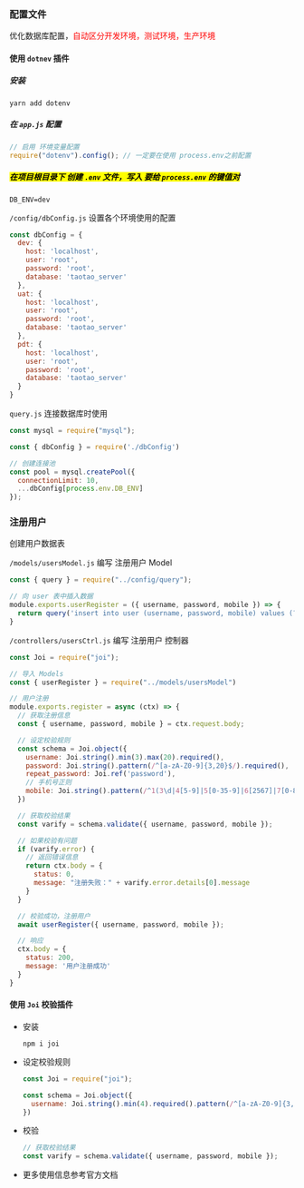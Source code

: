 ### 配置文件

优化数据库配置，<font color='red'>自动区分开发环境，测试环境，生产环境</font>

#### 使用 `dotnev` 插件

##### 安装

```shell
yarn add dotenv
```

##### 在 `app.js` 配置

```js
// 启用 环境变量配置
require("dotenv").config(); // 一定要在使用 process.env之前配置
```

##### <font style="color:#000;background-color:#ff0">在项目根目录下 创建 `.env` 文件，写入 要给 `process.env` 的键值对</font>

```
DB_ENV=dev
```

`/config/dbConfig.js` 设置各个环境使用的配置

```js
const dbConfig = {
  dev: {
    host: 'localhost',
    user: 'root',
    password: 'root',
    database: 'taotao_server'
  },
  uat: {
    host: 'localhost',
    user: 'root',
    password: 'root',
    database: 'taotao_server'
  },
  pdt: {
    host: 'localhost',
    user: 'root',
    password: 'root',
    database: 'taotao_server'
  }
}
```

`query.js` 连接数据库时使用

```js
const mysql = require("mysql");

const { dbConfig } = require('./dbConfig')

// 创建连接池
const pool = mysql.createPool({
  connectionLimit: 10,
  ...dbConfig[process.env.DB_ENV]
});
```



### 注册用户

创建用户数据表

`/models/usersModel.js` 编写 注册用户 Model

```js
const { query } = require("../config/query");

// 向 user 表中插入数据
module.exports.userRegister = ({ username, password, mobile }) => {
  return query('insert into user (username, password, mobile) values (?,?,?)', [username, password, mobile])
}
```

`/controllers/usersCtrl.js` 编写 注册用户 控制器

```js
const Joi = require("joi");

// 导入 Models
const { userRegister } = require("../models/usersModel")

// 用户注册
module.exports.register = async (ctx) => {
  // 获取注册信息
  const { username, password, mobile } = ctx.request.body;

  // 设定校验规则
  const schema = Joi.object({
    username: Joi.string().min(3).max(20).required(),
    password: Joi.string().pattern(/^[a-zA-Z0-9]{3,20}$/).required(),
    repeat_password: Joi.ref('password'),
    // 手机号正则  
    mobile: Joi.string().pattern(/^1(3\d|4[5-9]|5[0-35-9]|6[2567]|7[0-8]|8\d|9[0-35-9])\d{8}$/)
  })

  // 获取校验结果
  const varify = schema.validate({ username, password, mobile });

  // 如果校验有问题
  if (varify.error) {
    // 返回错误信息
    return ctx.body = {
      status: 0,
      message: "注册失败：" + varify.error.details[0].message
    }
  }

  // 校验成功，注册用户
  await userRegister({ username, password, mobile });

  // 响应
  ctx.body = {
    status: 200,
    message: '用户注册成功'
  }
}
```

#### 使用 `Joi` 校验插件

* 安装

  ```shell
  npm i joi
  ```

* 设定校验规则

  ```js
  const Joi = require("joi");
  
  const schema = Joi.object({
  	username: Joi.string().min(4).required().pattern(/^[a-zA-Z0-9]{3,20}$/)
  })
  ```

* 校验

  ```js
  // 获取校验结果
  const varify = schema.validate({ username, password, mobile });
  ```

* 更多使用信息参考官方文档

